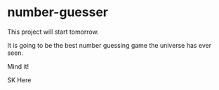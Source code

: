 # number-guesser

This project will start tomorrow.

It is going to be the best number guessing game the universe has ever seen. 

Mind it!

SK Here
